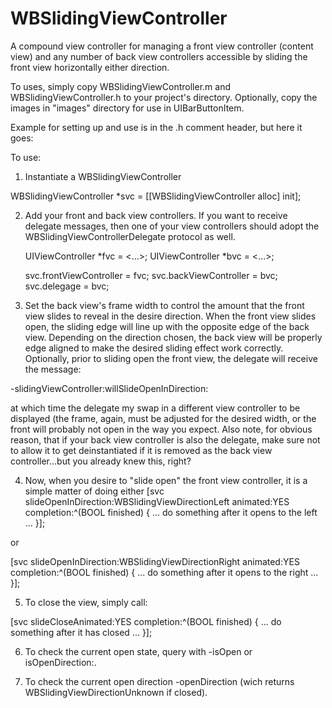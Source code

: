 WBSlidingViewController
=======================

A compound view controller for managing a front view controller (content view) and any number of back view controllers accessible by sliding the front view horizontally either direction.

To uses, simply copy WBSlidingViewController.m and WBSlidingViewController.h to your project's directory. Optionally, copy the images in "images" directory for use in UIBarButtonItem.

Example for setting up and use is in the .h comment header, but here it goes:

To use:

1. Instantiate a WBSlidingViewController

  WBSlidingViewController *svc = [[WBSlidingViewController alloc] init];


2. Add your front and back view controllers. If you want to receive delegate messages, then one of your
view controllers should adopt the WBSlidingViewControllerDelegate protocol as well.

	UIViewController *fvc = <...>;
	UIViewController<WBSlidingViewControllerDelegate> *bvc = <...>;

	svc.frontViewController = fvc;
	svc.backViewController = bvc;
	svc.delegage = bvc;

3. Set the back view's frame width to control the amount that the front view slides to reveal in the desire direction.
When the front view slides open, the sliding edge will line up with the opposite edge of the back view. Depending on the
direction chosen, the back view will be properly edge aligned to make the desired sliding effect work correctly. Optionally,
prior to sliding open the front view, the delegate will receive the message:

-slidingViewController:willSlideOpenInDirection:

at which time the delegate my swap in a different view controller to be displayed (the frame, again, must be adjusted for the
desired width, or the front will probably not open in the way you expect. Also note, for obvious reason, that if your back view controller
is also the delegate, make sure not to allow it to get deinstantiated if it is removed as the back view controller...but you already knew this, right?

4. Now, when you desire to "slide open" the front view controller, it is a simple matter of doing either
[svc slideOpenInDirection:WBSlidingViewDirectionLeft animated:YES completion:^(BOOL finished) {
	... do something after it opens to the left ...
}];

or

[svc slideOpenInDirection:WBSlidingViewDirectionRight animated:YES completion:^(BOOL finished) {
	... do something after it opens to the right ...
}];

5. To close the view, simply call:

[svc slideCloseAnimated:YES completion:^(BOOL finished) {
	... do something after it has closed ...
}];

6. To check the current open state, query with -isOpen or isOpenDirection:.

7. To check the current open direction -openDirection (wich returns WBSlidingViewDirectionUnknown if closed). 

